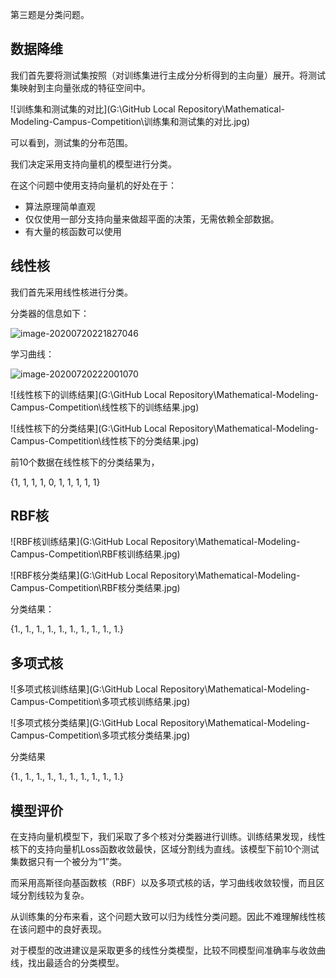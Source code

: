 

第三题是分类问题。

## 数据降维

我们首先要将测试集按照（对训练集进行主成分分析得到的主向量）展开。将测试集映射到主向量张成的特征空间中。

![训练集和测试集的对比](G:\GitHub Local Repository\Mathematical-Modeling-Campus-Competition\训练集和测试集的对比.jpg)

可以看到，测试集的分布范围。

我们决定采用支持向量机的模型进行分类。

在这个问题中使用支持向量机的好处在于：

- 算法原理简单直观
- 仅仅使用一部分支持向量来做超平面的决策，无需依赖全部数据。
- 有大量的核函数可以使用

## 线性核

我们首先采用线性核进行分类。

分类器的信息如下：

![image-20200720221827046](C:\Users\QQ\AppData\Roaming\Typora\typora-user-images\image-20200720221827046.png)

学习曲线：

![image-20200720222001070](C:\Users\QQ\AppData\Roaming\Typora\typora-user-images\image-20200720222001070.png)



![线性核下的训练结果](G:\GitHub Local Repository\Mathematical-Modeling-Campus-Competition\线性核下的训练结果.jpg)

![线性核下的分类结果](G:\GitHub Local Repository\Mathematical-Modeling-Campus-Competition\线性核下的分类结果.jpg)

前10个数据在线性核下的分类结果为，

{1, 1, 1, 1, 0, 1, 1, 1, 1, 1}

## RBF核

![RBF核训练结果](G:\GitHub Local Repository\Mathematical-Modeling-Campus-Competition\RBF核训练结果.jpg)

![RBF核分类结果](G:\GitHub Local Repository\Mathematical-Modeling-Campus-Competition\RBF核分类结果.jpg)

分类结果：

{1., 1., 1., 1., 1., 1., 1., 1., 1., 1.}

## 多项式核

![多项式核训练结果](G:\GitHub Local Repository\Mathematical-Modeling-Campus-Competition\多项式核训练结果.jpg)

![多项式核分类结果](G:\GitHub Local Repository\Mathematical-Modeling-Campus-Competition\多项式核分类结果.jpg)

分类结果

{1., 1., 1., 1., 1., 1., 1., 1., 1., 1.}

## 模型评价

在支持向量机模型下，我们采取了多个核对分类器进行训练。训练结果发现，线性核下的支持向量机Loss函数收敛最快，区域分割线为直线。该模型下前10个测试集数据只有一个被分为“1”类。

而采用高斯径向基函数核（RBF）以及多项式核的话，学习曲线收敛较慢，而且区域分割线较为复杂。

从训练集的分布来看，这个问题大致可以归为线性分类问题。因此不难理解线性核在该问题中的良好表现。

对于模型的改进建议是采取更多的线性分类模型，比较不同模型间准确率与收敛曲线，找出最适合的分类模型。


